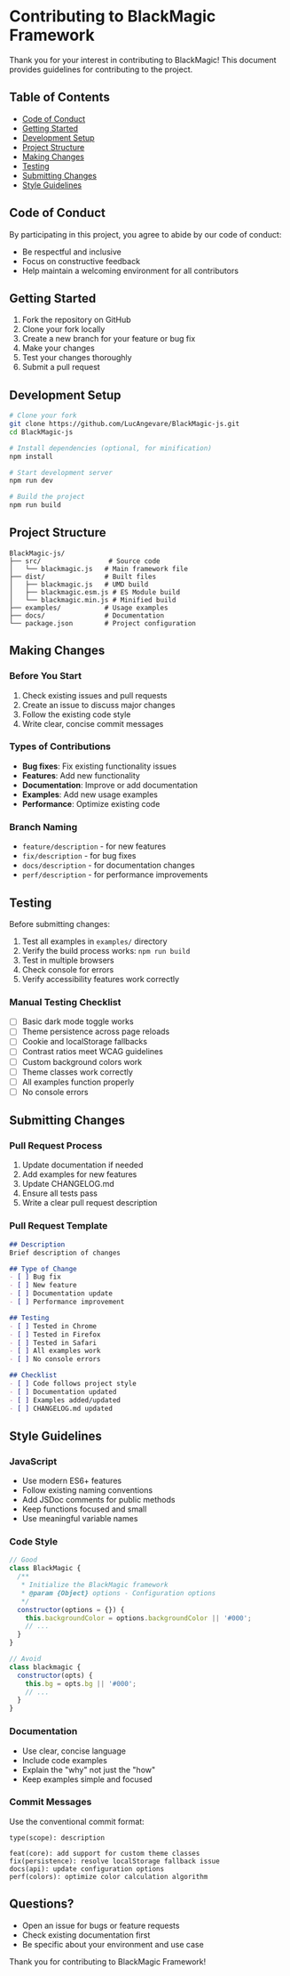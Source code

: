 # Contributing to BlackMagic Framework

Thank you for your interest in contributing to BlackMagic! This document provides guidelines for contributing to the project.

## Table of Contents

- [Code of Conduct](#code-of-conduct)
- [Getting Started](#getting-started)
- [Development Setup](#development-setup)
- [Project Structure](#project-structure)
- [Making Changes](#making-changes)
- [Testing](#testing)
- [Submitting Changes](#submitting-changes)
- [Style Guidelines](#style-guidelines)

## Code of Conduct

By participating in this project, you agree to abide by our code of conduct:

- Be respectful and inclusive
- Focus on constructive feedback
- Help maintain a welcoming environment for all contributors

## Getting Started

1. Fork the repository on GitHub
2. Clone your fork locally
3. Create a new branch for your feature or bug fix
4. Make your changes
5. Test your changes thoroughly
6. Submit a pull request

## Development Setup

```bash
# Clone your fork
git clone https://github.com/LucAngevare/BlackMagic-js.git
cd BlackMagic-js

# Install dependencies (optional, for minification)
npm install

# Start development server
npm run dev

# Build the project
npm run build
```

## Project Structure

```
BlackMagic-js/
├── src/                 # Source code
│   └── blackmagic.js   # Main framework file
├── dist/               # Built files
│   ├── blackmagic.js   # UMD build
│   ├── blackmagic.esm.js # ES Module build
│   └── blackmagic.min.js # Minified build
├── examples/           # Usage examples
├── docs/               # Documentation
└── package.json        # Project configuration
```

## Making Changes

### Before You Start

1. Check existing issues and pull requests
2. Create an issue to discuss major changes
3. Follow the existing code style
4. Write clear, concise commit messages

### Types of Contributions

- **Bug fixes**: Fix existing functionality issues
- **Features**: Add new functionality
- **Documentation**: Improve or add documentation
- **Examples**: Add new usage examples
- **Performance**: Optimize existing code

### Branch Naming

- `feature/description` - for new features
- `fix/description` - for bug fixes
- `docs/description` - for documentation changes
- `perf/description` - for performance improvements

## Testing

Before submitting changes:

1. Test all examples in `examples/` directory
2. Verify the build process works: `npm run build`
3. Test in multiple browsers
4. Check console for errors
5. Verify accessibility features work correctly

### Manual Testing Checklist

- [ ] Basic dark mode toggle works
- [ ] Theme persistence across page reloads
- [ ] Cookie and localStorage fallbacks
- [ ] Contrast ratios meet WCAG guidelines
- [ ] Custom background colors work
- [ ] Theme classes work correctly
- [ ] All examples function properly
- [ ] No console errors

## Submitting Changes

### Pull Request Process

1. Update documentation if needed
2. Add examples for new features
3. Update CHANGELOG.md
4. Ensure all tests pass
5. Write a clear pull request description

### Pull Request Template

```markdown
## Description
Brief description of changes

## Type of Change
- [ ] Bug fix
- [ ] New feature
- [ ] Documentation update
- [ ] Performance improvement

## Testing
- [ ] Tested in Chrome
- [ ] Tested in Firefox
- [ ] Tested in Safari
- [ ] All examples work
- [ ] No console errors

## Checklist
- [ ] Code follows project style
- [ ] Documentation updated
- [ ] Examples added/updated
- [ ] CHANGELOG.md updated
```

## Style Guidelines

### JavaScript

- Use modern ES6+ features
- Follow existing naming conventions
- Add JSDoc comments for public methods
- Keep functions focused and small
- Use meaningful variable names

### Code Style

```javascript
// Good
class BlackMagic {
  /**
   * Initialize the BlackMagic framework
   * @param {Object} options - Configuration options
   */
  constructor(options = {}) {
    this.backgroundColor = options.backgroundColor || '#000';
    // ...
  }
}

// Avoid
class blackmagic {
  constructor(opts) {
    this.bg = opts.bg || '#000';
    // ...
  }
}
```

### Documentation

- Use clear, concise language
- Include code examples
- Explain the "why" not just the "how"
- Keep examples simple and focused

### Commit Messages

Use the conventional commit format:

```
type(scope): description

feat(core): add support for custom theme classes
fix(persistence): resolve localStorage fallback issue
docs(api): update configuration options
perf(colors): optimize color calculation algorithm
```

## Questions?

- Open an issue for bugs or feature requests
- Check existing documentation first
- Be specific about your environment and use case

Thank you for contributing to BlackMagic Framework!
